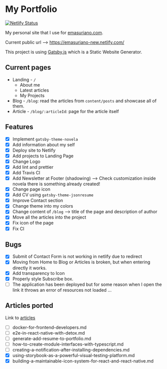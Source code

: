 # My Portfolio

[![Netlify Status](https://api.netlify.com/api/v1/badges/6c5ab50c-b5ad-4c2f-a933-860a7bfc8530/deploy-status)](https://app.netlify.com/sites/gifted-dubinsky-50dab2/deploys)

My personal site that I use for [emasuriano.com](https://emasuriano.com/).

Current public url --> https://emasuriano-new.netlify.com/

This project is using [Gatsby.js](https://www.gatsbyjs.org/) which is a Static Website Generator.

## Current pages

- Landing - `/`
  - About me
  - Latest articles
  - My Projects
- Blog - `/blog`: read the articles from `content/posts` and showcase all of them.
- Article - `/blog/:articleId`: page for the article itself

## Features

- [x] Implement `gatsby-theme-novela`
- [x] Add information about my self
- [x] Deploy site to Netlify
- [x] Add projects to Landing Page
- [x] Change Logo
- [x] Add lint and prettier
- [x] Add Travis CI
- [x] Add Newsletter at Footer (shadowing) --> Check customization inside novela there is something already created!
- [x] Change page icon
- [x] Add CV using `gatsby-theme-jsonresume`
- [x] Improve Contact section
- [x] Change theme into my colors
- [x] Change content of `/blog` --> title of the page and description of author
- [x] Move all the articles into the project
- [x] Fix icon of the page
- [x] Fix CI

## Bugs

- [x] Submit of Contact Form is not working in netlify due to redirect
- [x] Moving from Home to Blog or Articles is broken, but when entering directly it works.
- [x] Add transparency to Icon
- [x] Properly style Subscribe box.
- [ ] The application has been deployed but for some reason when I open the link it throws an error of resources not loaded ...

## Articles ported

Link to [articles](https://github.com/EmaSuriano/articles)

- [ ] docker-for-frontend-developers.md
- [ ] e2e-in-react-native-with-detox.md
- [ ] generate-add-resume-to-portfolio.md
- [ ] how-to-create-module-interfaces-with-typescript.md
- [ ] creating-a-notification-after-installing-dependencies.md
- [x] using-storybook-as-a-powerful-visual-testing-platform.md
- [x] building-a-maintainable-icon-system-for-react-and-react-native.md
